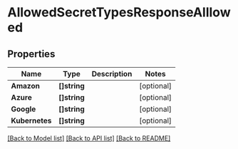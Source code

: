 # AllowedSecretTypesResponseAlllowed

## Properties
Name | Type | Description | Notes
------------ | ------------- | ------------- | -------------
**Amazon** | **[]string** |  | [optional] 
**Azure** | **[]string** |  | [optional] 
**Google** | **[]string** |  | [optional] 
**Kubernetes** | **[]string** |  | [optional] 

[[Back to Model list]](../README.md#documentation-for-models) [[Back to API list]](../README.md#documentation-for-api-endpoints) [[Back to README]](../README.md)


